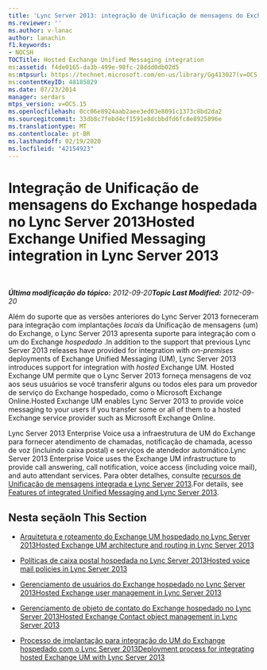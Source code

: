 ```yaml
---
title: 'Lync Server 2013: integração de Unificação de mensagens do Exchange hospedado'
ms.reviewer: ''
ms.author: v-lanac
author: lanachin
f1.keywords:
- NOCSH
TOCTitle: Hosted Exchange Unified Messaging integration
ms:assetid: f4de0165-da3b-499e-98fc-28ddd0db02d5
ms:mtpsurl: https://technet.microsoft.com/en-us/library/Gg413027(v=OCS.15)
ms:contentKeyID: 48185829
ms.date: 07/23/2014
manager: serdars
mtps_version: v=OCS.15
ms.openlocfilehash: 0cc06e8924aab2aee3ed03e8091c1373c8bd2da2
ms.sourcegitcommit: 33db8c7febd4cf1591e8dcbbdfd6fc8e8925896e
ms.translationtype: MT
ms.contentlocale: pt-BR
ms.lasthandoff: 02/19/2020
ms.locfileid: "42154923"
---
```

<div data-xmlns="http://www.w3.org/1999/xhtml">

<div class="topic" data-xmlns="http://www.w3.org/1999/xhtml" data-msxsl="urn:schemas-microsoft-com:xslt" data-cs="http://msdn.microsoft.com/">

<div data-asp="https://msdn2.microsoft.com/asp">

# <a name="hosted-exchange-unified-messaging-integration-in-lync-server-2013"></a><span data-ttu-id="bf002-102">Integração de Unificação de mensagens do Exchange hospedada no Lync Server 2013</span><span class="sxs-lookup"><span data-stu-id="bf002-102">Hosted Exchange Unified Messaging integration in Lync Server 2013</span></span>

</div>

<div id="mainSection">

<div id="mainBody">

<span> </span>

<span data-ttu-id="bf002-103">_**Última modificação do tópico:** 2012-09-20_</span><span class="sxs-lookup"><span data-stu-id="bf002-103">_**Topic Last Modified:** 2012-09-20_</span></span>

<span data-ttu-id="bf002-104">Além do suporte que as versões anteriores do Lync Server 2013 forneceram para integração com implantações *locais* da Unificação de mensagens (um) do Exchange, o Lync Server 2013 apresenta suporte para integração com o um do Exchange *hospedado* .</span><span class="sxs-lookup"><span data-stu-id="bf002-104">In addition to the support that previous Lync Server 2013 releases have provided for integration with *on-premises* deployments of Exchange Unified Messaging (UM), Lync Server 2013 introduces support for integration with *hosted* Exchange UM.</span></span> <span data-ttu-id="bf002-105">Hosted Exchange UM permite que o Lync Server 2013 forneça mensagens de voz aos seus usuários se você transferir alguns ou todos eles para um provedor de serviço do Exchange hospedado, como o Microsoft Exchange Online.</span><span class="sxs-lookup"><span data-stu-id="bf002-105">Hosted Exchange UM enables Lync Server 2013 to provide voice messaging to your users if you transfer some or all of them to a hosted Exchange service provider such as Microsoft Exchange Online.</span></span>

<span data-ttu-id="bf002-106">Lync Server 2013 Enterprise Voice usa a infraestrutura de UM do Exchange para fornecer atendimento de chamadas, notificação de chamada, acesso de voz (incluindo caixa postal) e serviços de atendedor automático.</span><span class="sxs-lookup"><span data-stu-id="bf002-106">Lync Server 2013 Enterprise Voice uses the Exchange UM infrastructure to provide call answering, call notification, voice access (including voice mail), and auto attendant services.</span></span> <span data-ttu-id="bf002-107">Para obter detalhes, consulte [recursos de Unificação de mensagens integrada e Lync Server 2013](lync-server-2013-features-of-integrated-unified-messaging.md).</span><span class="sxs-lookup"><span data-stu-id="bf002-107">For details, see [Features of integrated Unified Messaging and Lync Server 2013](lync-server-2013-features-of-integrated-unified-messaging.md).</span></span>

<div>

## <a name="in-this-section"></a><span data-ttu-id="bf002-108">Nesta seção</span><span class="sxs-lookup"><span data-stu-id="bf002-108">In This Section</span></span>

  - [<span data-ttu-id="bf002-109">Arquitetura e roteamento do Exchange UM hospedado no Lync Server 2013</span><span class="sxs-lookup"><span data-stu-id="bf002-109">Hosted Exchange UM architecture and routing in Lync Server 2013</span></span>](lync-server-2013-hosted-exchange-um-architecture-and-routing.md)

  - [<span data-ttu-id="bf002-110">Políticas de caixa postal hospedada no Lync Server 2013</span><span class="sxs-lookup"><span data-stu-id="bf002-110">Hosted voice mail policies in Lync Server 2013</span></span>](lync-server-2013-hosted-voice-mail-policies.md)

  - [<span data-ttu-id="bf002-111">Gerenciamento de usuários do Exchange hospedado no Lync Server 2013</span><span class="sxs-lookup"><span data-stu-id="bf002-111">Hosted Exchange user management in Lync Server 2013</span></span>](lync-server-2013-hosted-exchange-user-management.md)

  - [<span data-ttu-id="bf002-112">Gerenciamento de objeto de contato do Exchange hospedado no Lync Server 2013</span><span class="sxs-lookup"><span data-stu-id="bf002-112">Hosted Exchange Contact object management in Lync Server 2013</span></span>](lync-server-2013-hosted-exchange-contact-object-management.md)

  - [<span data-ttu-id="bf002-113">Processo de implantação para integração do UM do Exchange hospedado com o Lync Server 2013</span><span class="sxs-lookup"><span data-stu-id="bf002-113">Deployment process for integrating hosted Exchange UM with Lync Server 2013</span></span>](lync-server-2013-deployment-process-for-integrating-hosted-exchange-um.md)

</div>

</div>

<span> </span>

</div>

</div>

</div>


